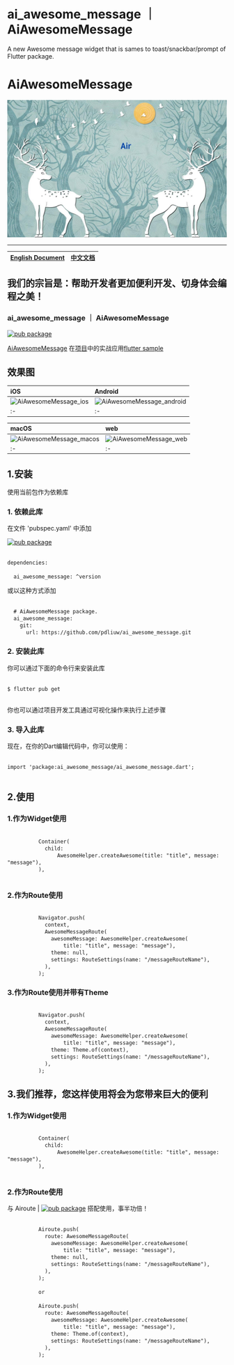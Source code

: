 # ai_awesome_message ｜ AiAwesomeMessage

A new Awesome message widget that is sames to toast&#x2F;snackbar&#x2F;prompt of Flutter package.

# AiAwesomeMessage

![totem](https://raw.githubusercontent.com/pdliuw/pdliuw.github.io/master/images/totem_four_logo.jpg)

-----

|[English Document](https://github.com/pdliuw/ai_awesome_message/blob/master/README-EN.md)|[中文文档](https://github.com/pdliuw/ai_awesome_message)|
|:-|:-|

## 我们的宗旨是：帮助开发者更加便利开发、切身体会编程之美！

### ai_awesome_message ｜ AiAwesomeMessage

[![pub package](https://img.shields.io/pub/v/ai_awesome_message.svg)](https://pub.dev/packages/ai_awesome_message)


[AiAwesomeMessage](https://github.com/pdliuw/ai_awesome_message) 在[项目](https://github.com/flutter-app-sample/flutter_app_sample)中的实战应用[flutter sample](https://github.com/flutter-app-sample/flutter_app_sample)



## 效果图

|iOS|Android|
|:-|:-|
|![AiAwesomeMessage_ios](https://github.com/pdliuw/ai_awesome_message/blob/master/example/raw/ai_awesome_message_render_ios.gif)|![AiAwesomeMessage_android](https://github.com/pdliuw/ai_awesome_message/blob/master/example/raw/ai_awesome_message_render_android.gif)|
|:-|:-|

|macOS|web|
|:-|:-|
|![AiAwesomeMessage_macos](https://github.com/pdliuw/ai_awesome_message/blob/master/example/raw/ai_awesome_message_render_macos.gif)|![AiAwesomeMessage_web](https://github.com/pdliuw/ai_awesome_message/blob/master/example/raw/ai_awesome_message_render_web.gif)|
|:-|:-|


## 1.安装

使用当前包作为依赖库

### 1. 依赖此库

在文件 'pubspec.yaml' 中添加

[![pub package](https://img.shields.io/pub/v/ai_awesome_message.svg)](https://pub.dev/packages/ai_awesome_message)

```

dependencies:

  ai_awesome_message: ^version

```

或以这种方式添加

```

  # AiAwesomeMessage package.
  ai_awesome_message:
    git:
      url: https://github.com/pdliuw/ai_awesome_message.git

```

### 2. 安装此库

你可以通过下面的命令行来安装此库

```

$ flutter pub get


```

你也可以通过项目开发工具通过可视化操作来执行上述步骤

### 3. 导入此库

现在，在你的Dart编辑代码中，你可以使用：

```

import 'package:ai_awesome_message/ai_awesome_message.dart';


```


## 2.使用

### 1.作为Widget使用


```

          Container(
            child:
                AwesomeHelper.createAwesome(title: "title", message: "message"),
          ),


```

### 2.作为Route使用


```

          Navigator.push(
            context,
            AwesomeMessageRoute(
              awesomeMessage: AwesomeHelper.createAwesome(
                  title: "title", message: "message"),
              theme: null,
              settings: RouteSettings(name: "/messageRouteName"),
            ),
          );

```

### 3.作为Route使用并带有Theme


```

          Navigator.push(
            context,
            AwesomeMessageRoute(
              awesomeMessage: AwesomeHelper.createAwesome(
                  title: "title", message: "message"),
              theme: Theme.of(context),
              settings: RouteSettings(name: "/messageRouteName"),
            ),
          );

```

## 3.我们推荐，您这样使用将会为您带来巨大的便利


### 1.作为Widget使用


```

          Container(
            child:
                AwesomeHelper.createAwesome(title: "title", message: "message"),
          ),


```

### 2.作为Route使用

与 Airoute | [![pub package](https://img.shields.io/pub/v/airoute.svg)](https://pub.dev/packages/airoute) 搭配使用，事半功倍！

```

          Airoute.push(
            route: AwesomeMessageRoute(
              awesomeMessage: AwesomeHelper.createAwesome(
                  title: "title", message: "message"),
              theme: null,
              settings: RouteSettings(name: "/messageRouteName"),
            ),
          );
          
          or

          Airoute.push(
            route: AwesomeMessageRoute(
              awesomeMessage: AwesomeHelper.createAwesome(
                  title: "title", message: "message"),
              theme: Theme.of(context),
              settings: RouteSettings(name: "/messageRouteName"),
            ),
          );

```


